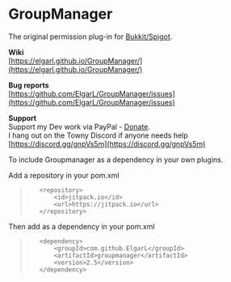 # GroupManager
The original permission plug-in for [Bukkit/Spigot](https://www.spigotmc.org/resources/groupmanager.38875/).

**Wiki**  
[https://elgarl.github.io/GroupManager/](https://elgarl.github.io/GroupManager/)

**Bug reports**  
[https://github.com/ElgarL/GroupManager/issues](https://github.com/ElgarL/GroupManager/issues)

**Support**  
Support my Dev work via PayPal - [Donate](https://www.paypal.com/cgi-bin/webscr?cmd=_s-xclick&hosted_button_id=95VVUXYDUCDH8&source=url).  
I hang out on the Towny Discord if anyone needs help
[https://discord.gg/gnpVs5m](https://discord.gg/gnpVs5m)

To include Groupmanager as a dependency in your own plugins.

Add a repository in your pom.xml
>        <repository>
>            <id>jitpack.io</id>
>            <url>https://jitpack.io</url>
>        </repository>  
Then add as a dependency in your pom.xml
>        <dependency>
>            <groupId>com.github.ElgarL</groupId>
>            <artifactId>groupmanager</artifactId>
>            <version>2.5</version>
>        </dependency>
        
        
